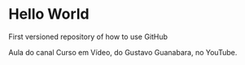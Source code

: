 # Hello World
 First versioned repository of how to use GitHub

 Aula do canal Curso em Vídeo, do Gustavo Guanabara, no YouTube.